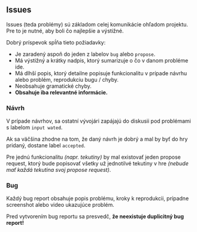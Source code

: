 Issues
-------
Issues (teda problémy) sú základom celej komunikácie ohľadom projektu. Pre to je nutné, aby boli čo najlepšie a výstižné.

Dobrý príspevok spĺňa tieto požiadavky:
* Je zaradený aspoň do jeden z labelov `bug` alebo `propose`.
* Má výstižný a krátky nadpis, ktorý sumarizuje o čo v danom probléme ide.
* Má dlhší popis, ktorý detailne popisuje funkcionalitu v prípade návrhu alebo problém, reprodukciu bugu / chyby.
* Neobsahuje gramatické chyby.
* **Obsahuje iba relevantné informácie.**

### Návrh

V prípade návrhov, sa ostatní vývojári zapájajú do diskusii pod problémami s labelom `input wated`.

Ak sa väčšina zhodne na tom, že daný návrh je dobrý a mal by byť do hry pridaný, dostane label `accepted`.

Pre jednú funkcionalitu *(napr. tekutiny)* by mal existovať jeden propose request, ktorý bude popisovať 
všetky už jednotilvé tekutiny v hre *(nebude mať každá tekutina svoj propose request)*.

### Bug

Každý bug report obsahuje popis problému, kroky k reprodukcii, prípadne screenshot alebo video ukazujúce problém.

Pred vytvorením bug reportu sa presvedč, **že neexistuje duplicitný bug report!**

